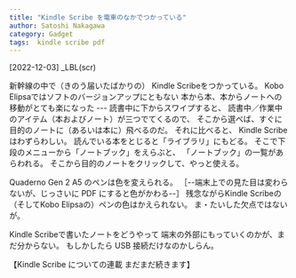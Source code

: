 ```yaml
---
title: "Kindle Scribe を電車のなかでつかっている"
author: Satoshi Nakagawa
category: Gadget
tags:  kindle scribe pdf
---
```


[2022-12-03]   _LBL(scr)

 新幹線の中で（きのう届いたばかりの）
Kindle Scribeをつかっている。
Kobo Elipsaではソフトのバージョンアップにともない
本から本、本からノートへの移動がとても楽になった ---
読書中に下からスワイプすると、
読書中／作業中のアイテム（本およびノート）が三つでてくるので、
そこから選べば、すぐに目的のノートに（あるいは本に）飛べるのだ。
それに比べると、
Kindle Scribeはわずらわしい。
読んでいる本をとじると「ライブラリ」にもどる。
そこで下段のメニューから「ノートブック」をえらぶと、
「ノートブック」の一覧があらわれる。
そこから目的のノートをクリックして、やっと使える。

 Quaderno Gen 2 A5 のペンは色を変えられる。
［--端末上での見た目は変わらないが、じっさいに PDF にすると色がかわる--］
残念ながらKindle Scribeの
（そしてKobo Elipsaの）ペンの色はかえられない。
ま・たいした欠点ではないが。

 Kindle Scribeで書いたノートをどうやって
端末の外部にもっていくのかが、まだ分からない。
もしかしたら USB 接続だけなのかしらん。

 【Kindle Scribe についての連載 まだまだ続きます】

